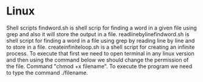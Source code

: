 # Linux
  Shell scripts 
  findword.sh is shell scrip for finding a word in a given file using grep and also it will store the output in a file. 
  readlinebylinefindword.sh is shell script for finding a word in a file using grep by reading line by line and to store in a file. 
  createinfiniteloop.sh is a shell script for creating an infinite process. 
  To execute that first we need to open terminal in any linux version and then using the command below we should change the permission of the file. Command "chmod +x filename". To execute the program we need to type the command ./filename.
